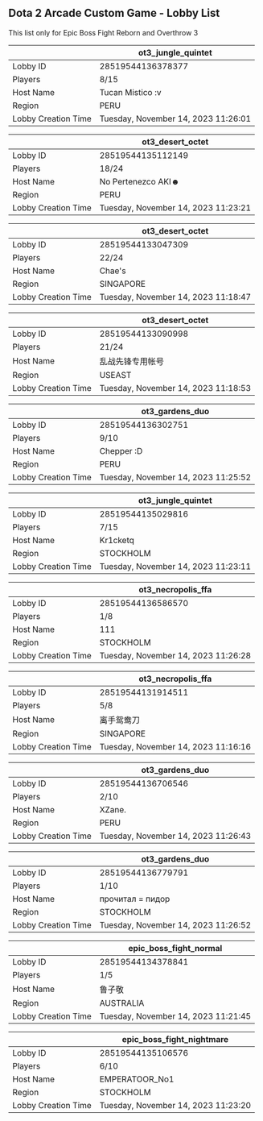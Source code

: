 ## Dota 2 Arcade Custom Game - Lobby List

This list only for Epic Boss Fight Reborn and Overthrow 3

|  | ot3_jungle_quintet |
| ------ | ------ |
| Lobby ID | 28519544136378377 |
| Players | 8/15 |
| Host Name | Tucan Mistico :v |
| Region | PERU |
| Lobby Creation Time | Tuesday, November 14, 2023 11:26:01 |


|  | ot3_desert_octet |
| ------ | ------ |
| Lobby ID | 28519544135112149 |
| Players | 18/24 |
| Host Name | No Pertenezco AKI☻ |
| Region | PERU |
| Lobby Creation Time | Tuesday, November 14, 2023 11:23:21 |


|  | ot3_desert_octet |
| ------ | ------ |
| Lobby ID | 28519544133047309 |
| Players | 22/24 |
| Host Name | Chae's |
| Region | SINGAPORE |
| Lobby Creation Time | Tuesday, November 14, 2023 11:18:47 |


|  | ot3_desert_octet |
| ------ | ------ |
| Lobby ID | 28519544133090998 |
| Players | 21/24 |
| Host Name | 乱战先锋专用帐号 |
| Region | USEAST |
| Lobby Creation Time | Tuesday, November 14, 2023 11:18:53 |


|  | ot3_gardens_duo |
| ------ | ------ |
| Lobby ID | 28519544136302751 |
| Players | 9/10 |
| Host Name | Chepper :D |
| Region | PERU |
| Lobby Creation Time | Tuesday, November 14, 2023 11:25:52 |


|  | ot3_jungle_quintet |
| ------ | ------ |
| Lobby ID | 28519544135029816 |
| Players | 7/15 |
| Host Name | Kr1cketq |
| Region | STOCKHOLM |
| Lobby Creation Time | Tuesday, November 14, 2023 11:23:11 |


|  | ot3_necropolis_ffa |
| ------ | ------ |
| Lobby ID | 28519544136586570 |
| Players | 1/8 |
| Host Name | 111 |
| Region | STOCKHOLM |
| Lobby Creation Time | Tuesday, November 14, 2023 11:26:28 |


|  | ot3_necropolis_ffa |
| ------ | ------ |
| Lobby ID | 28519544131914511 |
| Players | 5/8 |
| Host Name | 离手鸳鸯刀 |
| Region | SINGAPORE |
| Lobby Creation Time | Tuesday, November 14, 2023 11:16:16 |


|  | ot3_gardens_duo |
| ------ | ------ |
| Lobby ID | 28519544136706546 |
| Players | 2/10 |
| Host Name | XZane. |
| Region | PERU |
| Lobby Creation Time | Tuesday, November 14, 2023 11:26:43 |


|  | ot3_gardens_duo |
| ------ | ------ |
| Lobby ID | 28519544136779791 |
| Players | 1/10 |
| Host Name | прочитал = пидop |
| Region | STOCKHOLM |
| Lobby Creation Time | Tuesday, November 14, 2023 11:26:52 |


|  | epic_boss_fight_normal |
| ------ | ------ |
| Lobby ID | 28519544134378841 |
| Players | 1/5 |
| Host Name | 鲁子敬 |
| Region | AUSTRALIA |
| Lobby Creation Time | Tuesday, November 14, 2023 11:21:45 |


|  | epic_boss_fight_nightmare |
| ------ | ------ |
| Lobby ID | 28519544135106576 |
| Players | 6/10 |
| Host Name | EMPERATOOR_No1 |
| Region | STOCKHOLM |
| Lobby Creation Time | Tuesday, November 14, 2023 11:23:20 |


